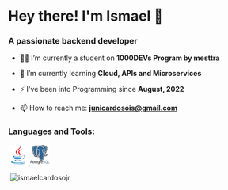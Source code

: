 <h1 align="left">Hey there! I'm Ismael 👋</h1>
<h3 align="left">A passionate backend developer</h3>

- 👨‍💻 I’m currently a student on **1000DEVs Program by mesttra**

- 🌱 I’m currently learning **Cloud, APIs and Microservices**

- ⚡ I've been into Programming since **August, 2022**

- 📫 How to reach me: **junicardosois@gmail.com**

<h3 align="left">Languages and Tools:</h3>
<p align="left"> <a href="https://www.java.com" target="_blank" rel="noreferrer"> <img src="https://raw.githubusercontent.com/devicons/devicon/master/icons/java/java-original.svg" alt="java" width="40" height="40"/> </a> <a href="https://www.postgresql.org" target="_blank" rel="noreferrer"> <img src="https://raw.githubusercontent.com/devicons/devicon/master/icons/postgresql/postgresql-original-wordmark.svg" alt="postgresql" width="40" height="40"/> </a> </p>

<p>&nbsp;<img align="center" src="https://github-readme-stats.vercel.app/api?username=ismaelcardosojr&show_icons=true&locale=en" alt="ismaelcardosojr" /></p>
